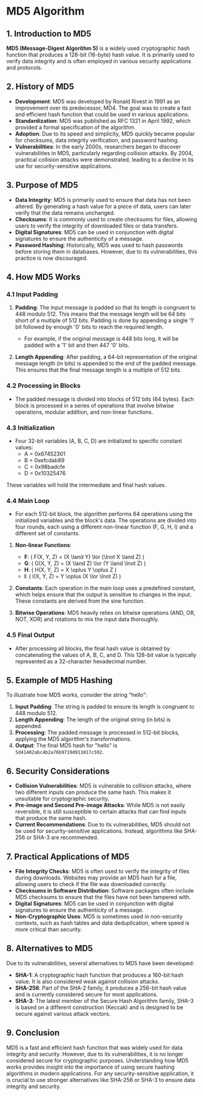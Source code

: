 # MD5 Algorithm

## 1. Introduction to MD5

**MD5 (Message-Digest Algorithm 5)** is a widely used cryptographic hash function that produces a 128-bit (16-byte) hash value. It is primarily used to verify data integrity and is often employed in various security applications and protocols.

## 2. History of MD5

- **Development**: MD5 was developed by Ronald Rivest in 1991 as an improvement over its predecessor, MD4. The goal was to create a fast and efficient hash function that could be used in various applications.
- **Standardization**: MD5 was published as RFC 1321 in April 1992, which provided a formal specification of the algorithm.
- **Adoption**: Due to its speed and simplicity, MD5 quickly became popular for checksums, data integrity verification, and password hashing.
- **Vulnerabilities**: In the early 2000s, researchers began to discover vulnerabilities in MD5, particularly regarding collision attacks. By 2004, practical collision attacks were demonstrated, leading to a decline in its use for security-sensitive applications.

## 3. Purpose of MD5

- **Data Integrity**: MD5 is primarily used to ensure that data has not been altered. By generating a hash value for a piece of data, users can later verify that the data remains unchanged.
- **Checksums**: It is commonly used to create checksums for files, allowing users to verify the integrity of downloaded files or data transfers.
- **Digital Signatures**: MD5 can be used in conjunction with digital signatures to ensure the authenticity of a message.
- **Password Hashing**: Historically, MD5 was used to hash passwords before storing them in databases. However, due to its vulnerabilities, this practice is now discouraged.

## 4. How MD5 Works

### 4.1 Input Padding

1. **Padding**: The input message is padded so that its length is congruent to 448 modulo 512. This means that the message length will be 64 bits short of a multiple of 512 bits. Padding is done by appending a single '1' bit followed by enough '0' bits to reach the required length.

   - For example, if the original message is 448 bits long, it will be padded with a '1' bit and then 447 '0' bits.

2. **Length Appending**: After padding, a 64-bit representation of the original message length (in bits) is appended to the end of the padded message. This ensures that the final message length is a multiple of 512 bits.

### 4.2 Processing in Blocks

- The padded message is divided into blocks of 512 bits (64 bytes). Each block is processed in a series of operations that involve bitwise operations, modular addition, and non-linear functions.

### 4.3 Initialization

- Four 32-bit variables (A, B, C, D) are initialized to specific constant values:
  - A = 0x67452301
  - B = 0xefcdab89
  - C = 0x98badcfe
  - D = 0x10325476

These variables will hold the intermediate and final hash values.

### 4.4 Main Loop

- For each 512-bit block, the algorithm performs 64 operations using the initialized variables and the block's data. The operations are divided into four rounds, each using a different non-linear function (F, G, H, I) and a different set of constants.

1. **Non-linear Functions**:

   - **F**: \( F(X, Y, Z) = (X \land Y) \lor (\lnot X \land Z) \)
   - **G**: \( G(X, Y, Z) = (X \land Z) \lor (Y \land \lnot Z) \)
   - **H**: \( H(X, Y, Z) = X \oplus Y \oplus Z \)
   - **I**: \( I(X, Y, Z) = Y \oplus (X \lor \lnot Z) \)

2. **Constants**: Each operation in the main loop uses a predefined constant, which helps ensure that the output is sensitive to changes in the input. These constants are derived from the sine function.

3. **Bitwise Operations**: MD5 heavily relies on bitwise operations (AND, OR, NOT, XOR) and rotations to mix the input data thoroughly.

### 4.5 Final Output

- After processing all blocks, the final hash value is obtained by concatenating the values of A, B, C, and D. This 128-bit value is typically represented as a 32-character hexadecimal number.

## 5. Example of MD5 Hashing

To illustrate how MD5 works, consider the string "hello":

1. **Input Padding**: The string is padded to ensure its length is congruent to 448 modulo 512.
2. **Length Appending**: The length of the original string (in bits) is appended.
3. **Processing**: The padded message is processed in 512-bit blocks, applying the MD5 algorithm's transformations.
4. **Output**: The final MD5 hash for "hello" is `5d41402abc4b2a76b9719d911017c592`.

## 6. Security Considerations

- **Collision Vulnerabilities**: MD5 is vulnerable to collision attacks, where two different inputs can produce the same hash. This makes it unsuitable for cryptographic security.
- **Pre-image and Second Pre-image Attacks**: While MD5 is not easily reversible, it is still susceptible to certain attacks that can find inputs that produce the same hash.
- **Current Recommendations**: Due to its vulnerabilities, MD5 should not be used for security-sensitive applications. Instead, algorithms like SHA-256 or SHA-3 are recommended.

## 7. Practical Applications of MD5

- **File Integrity Checks**: MD5 is often used to verify the integrity of files during downloads. Websites may provide an MD5 hash for a file, allowing users to check if the file was downloaded correctly.
- **Checksums in Software Distribution**: Software packages often include MD5 checksums to ensure that the files have not been tampered with.
- **Digital Signatures**: MD5 can be used in conjunction with digital signatures to ensure the authenticity of a message.
- **Non-Cryptographic Uses**: MD5 is sometimes used in non-security contexts, such as hash tables and data deduplication, where speed is more critical than security.

## 8. Alternatives to MD5

Due to its vulnerabilities, several alternatives to MD5 have been developed:

- **SHA-1**: A cryptographic hash function that produces a 160-bit hash value. It is also considered weak against collision attacks.
- **SHA-256**: Part of the SHA-2 family, it produces a 256-bit hash value and is currently considered secure for most applications.
- **SHA-3**: The latest member of the Secure Hash Algorithm family, SHA-3 is based on a different construction (Keccak) and is designed to be secure against various attack vectors.

## 9. Conclusion

MD5 is a fast and efficient hash function that was widely used for data integrity and security. However, due to its vulnerabilities, it is no longer considered secure for cryptographic purposes. Understanding how MD5 works provides insight into the importance of using secure hashing algorithms in modern applications. For any security-sensitive application, it is crucial to use stronger alternatives like SHA-256 or SHA-3 to ensure data integrity and security.
